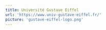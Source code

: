 ```yaml
---
title: Université Gustave Eiffel
url: 'https://www.univ-gustave-eiffel.fr/'
picture: 'gustave-eiffel-logo.png'
---
```

